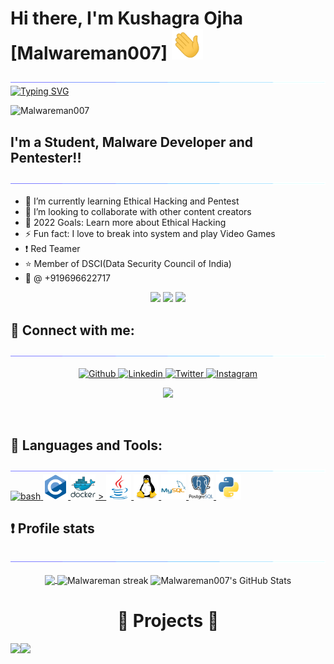# Hi there, I'm Kushagra Ojha [Malwareman007] <img src="https://raw.githubusercontent.com/ABSphreak/ABSphreak/master/gifs/Hi.gif" width="50">
<img src="https://github.com/MLX15/MLX15/blob/master/a.gif"></a>
[![Typing SVG](https://readme-typing-svg.herokuapp.com?font=JetBrains+Mono&color=%23FF3F36&lines=If+You+Think;I'M+Bad;Then+You're+Wrong;I+Am+Worst)](https://git.io/typing-svg)

<p align="left"> <img src="https://komarev.com/ghpvc/?username=Malwareman007&label=Profile%20views&color=0e75b6&style=flat" alt="Malwareman007" /> </p>

## I'm a Student, Malware Developer and Pentester!!
<img src="https://github.com/MLX15/MLX15/blob/master/a.gif"></a>
- 🌱 I’m currently learning Ethical Hacking and Pentest
- 👯 I’m looking to collaborate with other content creators
- 🥅 2022 Goals: Learn more about Ethical Hacking
- ⚡ Fun fact: I love to break into system and play Video Games
- :exclamation: Red Teamer
- :star: Member of DSCI(Data Security Council of India)
-  💬 @ +919696622717

<p align="center">
  <img src="https://user-images.githubusercontent.com/627794/87238756-a790f700-c3d4-11ea-9946-ae4c19fbb831.gif" width="140">
  <img src="https://user-images.githubusercontent.com/627794/87238688-cd69cc00-c3d3-11ea-99f4-812dfd665b38.gif" width="180">
  <img src="https://user-images.githubusercontent.com/627794/87238855-1589ee00-c3d6-11ea-8602-36c8c6cad686.gif" width="170">
</p>

## 💬 Connect with me:
<img src="https://github.com/MLX15/MLX15/blob/master/a.gif"></a>
<p align="center">
<a href="https://github.com/Malwareman007">
    <img src="https://www.vectorlogo.zone/logos/github/github-tile.svg" alt="Github" height="30" width="30">
</a>
<a href="https://linkedin.com/in/kushagra-ojha-409548219/">
    <img src="https://www.vectorlogo.zone/logos/linkedin/linkedin-icon.svg" alt="Linkedin" height="30" width="30">
</a>

  <a href="https://twitter.com/Malwareman007">
    <img src="https://www.vectorlogo.zone/logos/twitter/twitter-icon.svg" alt="Twitter" height="30" width="30">
</a>
  
  <a href="https://instagram.com/malware.man">
    <img src="https://www.vectorlogo.zone/logos/instagram/instagram-icon.svg" alt="Instagram" height="30" width="30">
</a>

  <p align="center"> 
  <img src="https://cdn.dribbble.com/users/1059583/screenshots/4171367/coding-freak.gif" width="400" />
</p>
<br />

## 🎯 Languages and Tools:
<img src="https://github.com/MLX15/MLX15/blob/master/a.gif"></a>
 <a href="https://www.gnu.org/software/bash/" target="_blank"> <img src="https://www.vectorlogo.zone/logos/gnu_bash/gnu_bash-icon.svg" alt="bash" width="40" height="40"/> </a> <a href="https://www.cprogramming.com/" target="_blank"> <img src="https://raw.githubusercontent.com/devicons/devicon/master/icons/c/c-original.svg" alt="c" width="40" height="40"/> </a> <a href="https://www.w3schools.com/css/" target="_blank">  <a href="https://www.docker.com/" target="_blank"> <img src="https://raw.githubusercontent.com/devicons/devicon/master/icons/docker/docker-original-wordmark.svg" alt="docker" width="40" height="40"/> </a> <a href="https://www.figma.com/" target="_blank"> > <a href="https://www.java.com" target="_blank"> <img src="https://raw.githubusercontent.com/devicons/devicon/master/icons/java/java-original.svg" alt="java" width="40" height="40"/> </a> <a href="https://www.linux.org/" target="_blank"> <img src="https://raw.githubusercontent.com/devicons/devicon/master/icons/linux/linux-original.svg" alt="linux" width="40" height="40"/> </a> <a href="https://www.mysql.com/" target="_blank"> <img src="https://raw.githubusercontent.com/devicons/devicon/master/icons/mysql/mysql-original-wordmark.svg" alt="mysql" width="40" height="40"/> </a> <a href="https://www.postgresql.org" target="_blank"> <img src="https://raw.githubusercontent.com/devicons/devicon/master/icons/postgresql/postgresql-original-wordmark.svg" alt="postgresql" width="40" height="40"/> </a>  <a href="https://www.python.org" target="_blank"> <img src="https://raw.githubusercontent.com/devicons/devicon/master/icons/python/python-original.svg" alt="python" width="40" height="40"/> </a> </p>

## <p align="left">:exclamation: Profile stats</p>
  <img src="https://github.com/MLX15/MLX15/blob/master/a.gif"></a>
<br>
<div align=center>
  <a href="#" title="Malwareman007">
    <img width="315" align="center" src="https://github-readme-stats.vercel.app/api/top-langs/?username=Malwareman007&hide=c%23,powershell,Mathematica,Ruby,Objective-C,Objective-C%2b%2b,Cuda&title_color=61dafb&text_color=ffffff&icon_color=61dafb&bg_color=20232a&langs_count=8&layout=compact&border_color=61dafb&hide_border=true" />
  </a>

 <img align="Center" alt="Malwareman streak" width="430" src="https://github-readme-streak-stats.herokuapp.com?user=Malwareman007&theme=dark&hide_border=true"/>
  
  <img align="Center" alt="Malwareman007's GitHub Stats" src="https://github-readme-stats.vercel.app/api?username=Malwareman007&show_icons=true&hide_border=false&title_color=ff652f&icon_color=FFE400&bg_color=09131B&text_color=ffffff&border_color=0c1a25" />
  <h1 align="center">📌 Projects 📌</h1>
<img align="left" src="https://gh-card.dev/repos/Malwareman007/Open_Source_Web-Vulnerability-Scanner-and-Patcher.svg?fullname">
<img align="left" src="https://gh-card.dev/repos/Malwareman007/The_Hunter.svg?fullname">
